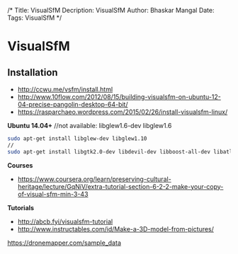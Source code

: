 /*
Title: VisualSfM
Decription: VisualSfM
Author: Bhaskar Mangal
Date:
Tags: VisualSfM
*/

# VisualSfM

## Installation
* http://ccwu.me/vsfm/install.html
* http://www.10flow.com/2012/08/15/building-visualsfm-on-ubuntu-12-04-precise-pangolin-desktop-64-bit/
* https://rasparchaeo.wordpress.com/2015/02/26/install-visualsfm-linux/

**Ubuntu 14.04+**
//not available: libglew1.6-dev libglew1.6

```bash
sudo apt-get install libglew-dev libglew1.10
//
sudo apt-get install libgtk2.0-dev libdevil-dev libboost-all-dev libatlas-cpp-0.6-dev libatlas-dev imagemagick libatlas3gf-base libcminpack-dev libgfortran3 libmetis-edf-dev libparmetis-dev freeglut3-dev libgsl0-dev
```

**Courses**
* https://www.coursera.org/learn/preserving-cultural-heritage/lecture/GqNiV/extra-tutorial-section-6-2-2-make-your-copy-of-visual-sfm-min-3-43


**Tutorials**
* http://abcb.fyi/visualsfm-tutorial
* http://www.instructables.com/id/Make-a-3D-model-from-pictures/

https://dronemapper.com/sample_data
